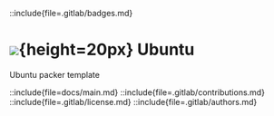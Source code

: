 ::include{file=.gitlab/badges.md}
# ![](https://gitlab.com/pl.rachuna-net/infrastructure/terraform/modules/gitlab-project/-/raw/main/images/packer.png){height=20px} Ubuntu

Ubuntu packer template

::include{file=docs/main.md}
::include{file=.gitlab/contributions.md}
::include{file=.gitlab/license.md}
::include{file=.gitlab/authors.md}

